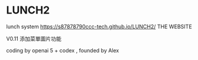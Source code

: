 # LUNCH2
lunch system https://s87878790ccc-tech.github.io/LUNCH2/ THE WEBSITE

V0.11 添加菜單圖片功能

coding by openai 5 + codex , founded by Alex
